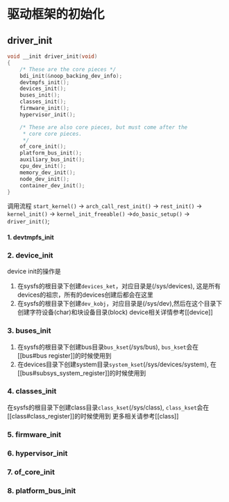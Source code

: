# 驱动框架的初始化
## driver_init
```c
void __init driver_init(void)
{
	/* These are the core pieces */
	bdi_init(&noop_backing_dev_info);
	devtmpfs_init();
	devices_init();
	buses_init();
	classes_init();
	firmware_init();
	hypervisor_init();

	/* These are also core pieces, but must come after the
	 * core core pieces.
	 */
	of_core_init();
	platform_bus_init();
	auxiliary_bus_init();
	cpu_dev_init();
	memory_dev_init();
	node_dev_init();
	container_dev_init();
}
```
调用流程
`start_kernel()` -> `arch_call_rest_init()` -> `rest_init()` -> `kernel_init()` -> `kernel_init_freeable()` ->`do_basic_setup()` -> `driver_init()`;
#### 1. devtmpfs_init

### 2. device_init
device init的操作是
1. 在sysfs的根目录下创建`devices_ket`，对应目录是(/sys/devices), 这是所有devices的祖宗，所有的devices创建后都会在这里
2. 在sysfs的根目录下创建`dev_kobj`，对应目录是(/sys/dev),然后在这个目录下创建字符设备(char)和块设备目录(block)
device相关详情参考[[device]]
### 3. buses_init
1. 在sysfs的根目录下创建bus目录`bus_kset`(/sys/bus), `bus_kset`会在[[bus#bus register]]的时候使用到
2. 在devices目录下创建system目录`system_kset`(/sys/devices/system), 在[[bus#subsys_system_register]]的时候使用到
### 4. classes_init
 在sysfs的根目录下创建class目录`class_kset`(/sys/class),  `class_kset`会在[[class#class_register]]的时候使用到
 更多相关请参考[[class]]

### 5. firmware_init

### 6. hypervisor_init

### 7. of_core_init
### 8. platform_bus_init

